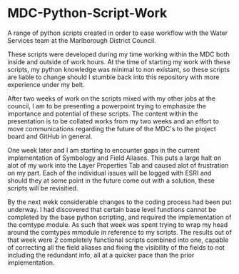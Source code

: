# MDC-Python-Script-Work
A range of python scripts created in order to ease workflow with the Water Services team at the Marlborough District Council.

These scripts were developed during my time working within the MDC both inside and outside of work hours.
At the time of starting my work with these scripts, my python knowledge was minimal to non existant, so these scripts
are liable to change should I stumble back into this repository with more experience under my belt.

After two weeks of work on the scripts mixed with my other jobs at the council, I am to be presenting a powerpoint trying to emphasize the importance and potential of these scripts. The content within the presentation is to be collated works from my two weeks and an effort to move communications regarding the future of the MDC's to the project board and GitHub in general.

One week later and I am starting to encounter gaps in the current implementation of Symbology and Field Aliases. This puts a large halt on alot of my work into the Layer Properties Tab and caused alot of frustration on my part. Each of the individual issues will be logged with ESRI and should they at some point in the future come out with a solution, these scripts will be revisitied.

By the next wekk considerable changes to the coding process had been put underway. I had discovered that certain base level functions cannot be completed by the base python scripting, and required the implementation of the comtype module. As such that week was spent trying to wrap my head around the comtypes mmodule in reference to my scripts. The results out of that week were 2 completely functional scripts combined into one, capable of correcting all the field aliases and fixing the visibility of the fields to not including the redundant info, all at a quicker pace than the prior implementation.
